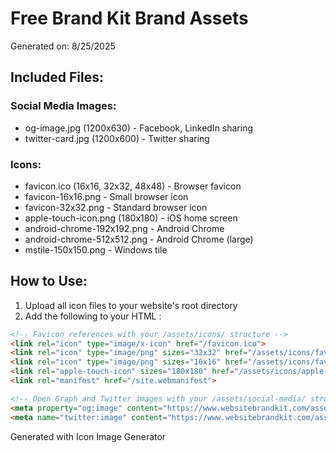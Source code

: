 # Free Brand Kit Brand Assets

Generated on: 8/25/2025

## Included Files:

### Social Media Images:
- og-image.jpg (1200x630) - Facebook, LinkedIn sharing
- twitter-card.jpg (1200x600) - Twitter sharing

### Icons:
- favicon.ico (16x16, 32x32, 48x48) - Browser favicon
- favicon-16x16.png - Small browser icon
- favicon-32x32.png - Standard browser icon
- apple-touch-icon.png (180x180) - iOS home screen
- android-chrome-192x192.png - Android Chrome
- android-chrome-512x512.png - Android Chrome (large)
- mstile-150x150.png - Windows tile

## How to Use:

1. Upload all icon files to your website's root directory
2. Add the following to your HTML <head>:

```html
<!-- Favicon references with your /assets/icons/ structure -->
<link rel="icon" type="image/x-icon" href="/favicon.ico">
<link rel="icon" type="image/png" sizes="32x32" href="/assets/icons/favicon-32x32.png">
<link rel="icon" type="image/png" sizes="16x16" href="/assets/icons/favicon-16x16.png">
<link rel="apple-touch-icon" sizes="180x180" href="/assets/icons/apple-touch-icon.png">
<link rel="manifest" href="/site.webmanifest">

<!-- Open Graph and Twitter images with your /assets/social-media/ structure -->
<meta property="og:image" content="https://www.websitebrandkit.com/assets/social-media/og-image.jpg">
<meta name="twitter:image" content="https://www.websitebrandkit.com/assets/social-media/twitter-card.jpg">
```

Generated with Icon Image Generator
